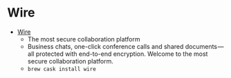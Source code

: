 # Wire
- [Wire](https://wire.com/)
  -  The most secure collaboration platform
  - Business chats, one-click conference calls and shared documents — all protected with end-to-end encryption. Welcome to the most secure collaboration platform.
  - `brew cask install wire`
